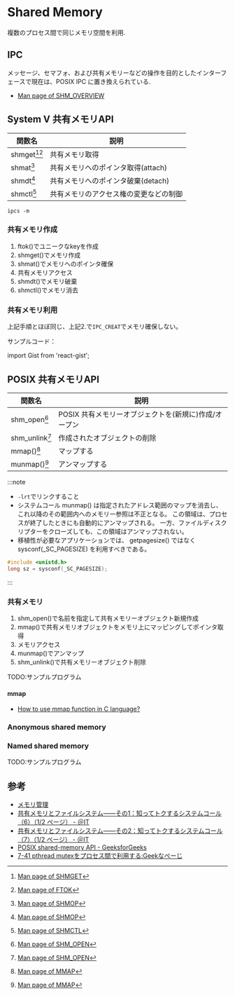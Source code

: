 # Shared Memory

複数のプロセス間で同じメモリ空間を利用.

## IPC

メッセージ、セマフォ、および共有メモリーなどの操作を目的としたインターフェースで現在は、POSIX IPC に置き換えられている.

- [Man page of SHM\_OVERVIEW](https://linuxjm.osdn.jp/html/LDP_man-pages/man7/shm_overview.7.html)

## System V 共有メモリAPI

|関数名   |説明   |
|---|---|
|shmget[^1][^4]|共有メモリ取得   |
|shmat[^2]|共有メモリへのポインタ取得(attach)|
|shmdt[^2]|共有メモリへのポインタ破棄(detach)|
|shmctl[^3]|共有メモリのアクセス権の変更などの制御|


[^1]: [Man page of SHMGET](https://linuxjm.osdn.jp/html/LDP_man-pages/man2/shmget.2.html)
[^2]: [Man page of SHMOP](https://linuxjm.osdn.jp/html/LDP_man-pages/man2/shmat.2.html)
[^3]: [Man page of SHMCTL](https://linuxjm.osdn.jp/html/LDP_man-pages/man2/shmctl.2.html)
[^4]: [Man page of FTOK](https://linuxjm.osdn.jp/html/LDP_man-pages/man3/ftok.3.html)


```shell title="共有メモリ状況"
ipcs -m
```

### 共有メモリ作成

1. ftok()でユニークなkeyを作成
2. shmget()でメモリ作成
3. shmat()でメモリへのポインタ確保
4. 共有メモリアクセス
5. shmdt()でメモリ破棄
6. shmctl()でメモリ消去

### 共有メモリ利用

上記手順とほぼ同じ、上記2.で`IPC_CREAT`でメモリ確保しない。


サンプルコード：

import Gist from 'react-gist';

<Gist id="2dd06d48fa897d5826946b63a61ff244" 
/>

## POSIX 共有メモリAPI

|関数名   |説明   |
|---|---|
|shm_open[^5]|POSIX 共有メモリーオブジェクトを(新規に)作成/オープン|
|shm_unlink[^5]|作成されたオブジェクトの削除|
|mmap()[^6]|マップする|
|munmap()[^6]|アンマップする|

[^5]: [Man page of SHM\_OPEN](https://linuxjm.osdn.jp/html/LDP_man-pages/man3/shm_open.3.html#lbAL)
[^6]: [Man page of MMAP](https://linuxjm.osdn.jp/html/LDP_man-pages/man2/mmap.2.html)

:::note
- `-lrt`でリンクすること
- システムコール munmap() は指定されたアドレス範囲のマップを消去し、 これ以降のその範囲内へのメモリー参照は不正となる。 この領域は、プロセスが終了したときにも自動的にアンマップされる。 一方、ファイルディスクリプターをクローズしても、この領域はアンマップされない。
- 移植性が必要なアプリケーションでは、 getpagesize() ではなく sysconf(_SC_PAGESIZE) を利用すべきである。

```c title=移植性が必要なアプリケーションでは、getpagesize()ではなくsysconf(_SC_PAGESIZE)を利用すべきである
#include <unistd.h> 
long sz = sysconf(_SC_PAGESIZE);
```

:::

### 共有メモリ

1. shm_open()で名前を指定して共有メモリーオブジェクト新規作成
2. mmap()で共有メモリオブジェクトをメモリ上にマッピングしてポインタ取得
3. メモリアクセス
4. munmap()でアンマップ
5. shm_unlink()で共有メモリーオブジェクト削除

TODO:サンプルプログラム

#### mmap

- [How to use mmap function in C language?](https://linuxhint.com/using_mmap_function_linux/)

### Anonymous shared memory

<Gist id="eb838c0a577cf8b5fbfef541257f3336" 
/>

### Named shared memory

TODO:サンプルプログラム

## 参考

- [メモリ管理](https://www.coins.tsukuba.ac.jp/~yas/coins/os2-2019/2020-01-16/index.html)
- [共有メモリとファイルシステム――その1：知ってトクするシステムコール（6）（1/2 ページ） - ＠IT](https://atmarkit.itmedia.co.jp/ait/articles/1207/06/news131.html)
- [共有メモリとファイルシステム――その2：知ってトクするシステムコール（7）（1/2 ページ） - ＠IT](https://atmarkit.itmedia.co.jp/ait/articles/1208/07/news127.html)
- [POSIX shared-memory API - GeeksforGeeks](https://www.geeksforgeeks.org/posix-shared-memory-api/)
- [7-41 pthread mutexをプロセス間で利用する:Geekなぺーじ](https://www.geekpage.jp/programming/linux-network/book/07/7-41.php)